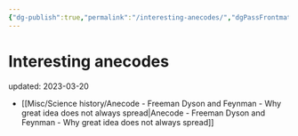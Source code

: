 ```yaml
---
{"dg-publish":true,"permalink":"/interesting-anecodes/","dgPassFrontmatter":true}
---
```



# Interesting anecodes
updated: 2023-03-20


- [[Misc/Science history/Anecode - Freeman Dyson and Feynman - Why great idea does not always spread\|Anecode - Freeman Dyson and Feynman - Why great idea does not always spread]]
